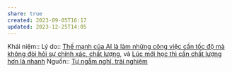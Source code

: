 ```yaml
---
share: true
created: 2023-09-05T16:17
updated: 2023-12-25T14:05
---
```

Khái niệm:: 
Lý do:: [Thế mạnh của AI là làm những công việc cần tốc độ mà không đòi hỏi sự chính xác, chất lượng](./Th%E1%BA%BF%20m%E1%BA%A1nh%20c%E1%BB%A7a%20AI%20l%C3%A0%20l%C3%A0m%20nh%E1%BB%AFng%20c%C3%B4ng%20vi%E1%BB%87c%20c%E1%BA%A7n%20t%E1%BB%91c%20%C4%91%E1%BB%99%20m%C3%A0%20kh%C3%B4ng%20%C4%91%C3%B2i%20h%E1%BB%8Fi%20s%E1%BB%B1%20ch%C3%ADnh%20x%C3%A1c,%20ch%E1%BA%A5t%20l%C6%B0%E1%BB%A3ng.md), và [Lúc mới học thì cần chất lượng hơn là nhanh](./L%C3%BAc%20m%E1%BB%9Bi%20h%E1%BB%8Dc%20th%C3%AC%20c%E1%BA%A7n%20ch%E1%BA%A5t%20l%C6%B0%E1%BB%A3ng%20h%C6%A1n%20l%C3%A0%20nhanh.md) 
Nguồn:: [Tự ngẫm nghĩ, trải nghiệm](../../%CE%9E%20Ngu%E1%BB%93n/T%E1%BB%B1%20ng%E1%BA%ABm%20ngh%C4%A9,%20tr%E1%BA%A3i%20nghi%E1%BB%87m.md)